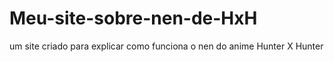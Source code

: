 # Meu-site-sobre-nen-de-HxH
um site criado para explicar como funciona o nen do anime Hunter X Hunter
